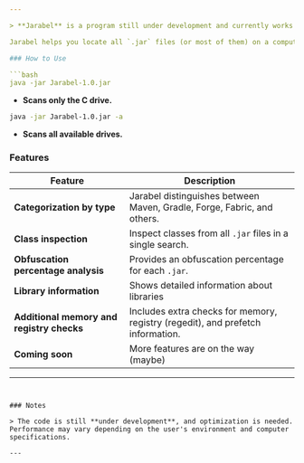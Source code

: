 ```yaml
---

> **Jarabel** is a program still under development and currently works only with **Java 17**.

Jarabel helps you locate all `.jar` files (or most of them) on a computer. It also uses various checks to simplify or provide detailed information.

### How to Use

```bash
java -jar Jarabel-1.0.jar
```
- **Scans only the C drive.**

```bash
java -jar Jarabel-1.0.jar -a
```
- **Scans all available drives.**

### Features

| **Feature**                                        | **Description**                                                                                          |
|----------------------------------------------------|----------------------------------------------------------------------------------------------------------|
| **Categorization by type**                         | Jarabel distinguishes between Maven, Gradle, Forge, Fabric, and others.                                 |                                         |
| **Class inspection**                               | Inspect classes from all `.jar` files in a single search.               |
| **Obfuscation percentage analysis**                | Provides an obfuscation percentage for each `.jar`.                                                     |
| **Library information**                            | Shows detailed information about libraries                                   |
| **Additional memory and registry checks**          | Includes extra checks for memory, registry (regedit), and prefetch information.                         |
| **Coming soon**                                    | More features are on the way (maybe)                                                                           |

---
```


### Notes

> The code is still **under development**, and optimization is needed. Performance may vary depending on the user's environment and computer specifications.

---
